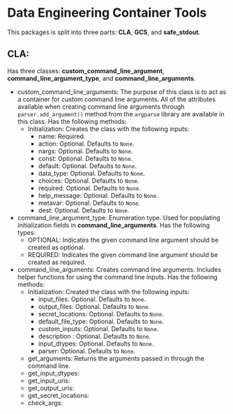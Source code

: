 # Data Engineering Container Tools

This packages is split into three parts: **CLA**, **GCS**, and **safe_stdout**.

## CLA:
Has three classes: **custom_command_line_argument**, **command_line_argument_type**, and **command_line_arguments**.
* custom_command_line_arguments: The purpose of this class is to act as a container for custom command line arguments. All of the attributes available when creating command line arguments through `parser.add_argument()` method from the `argparse` library are available in this class. Has the following methods:
  * Initialization: Creates the class with the following inputs:
    * name: Required.
    * action: Optional. Defaults to `None`.
    * nargs: Optional. Defaults to `None`.
    * const: Optional. Defaults to `None`.
    * default: Optional. Defaults to `None`.
    * data_type: Optional. Defaults to `None`.
    * choices: Optional. Defaults to `None`.
    * required: Optional. Defaults to `None`.
    * help_message: Optional. Defaults to `None`.
    * metavar: Optional. Defaults to `None`.
    * dest: Optional. Defaults to `None`.
* command_line_argument_type: Enumeration type. Used for populating initialization fields in **command_line_arguments**. Has the following types:
  * OPTIONAL: Indicates the given command line argument should be created as optional.
  * REQUIRED: Indicates the given command line argument should be created as required.
* command_line_arguments: Creates command line arguments. Includes helper functions for using the command line inputs. Has the following methods:
  * Initialization: Created the class with the following inputs:
    * input_files: Optional. Defaults to `None`.
    * output_files: Optional. Defaults to `None`.
    * secret_locations: Optional. Defaults to `None`.
    * default_file_type: Optional. Defaults to `None`.
    * custom_inputs: Optional. Defaults to `None`.
    * description : Optional. Defaults to `None`.
    * input_dtypes: Optional. Defaults to `None`.
    * parser: Optional. Defaults to `None`.
  * get_arguments: Returns the arguments passed in through the command line.
  * get_input_dtypes: 
  * get_input_uris:
  * get_output_uris: 
  * get_secret_locations:
  * check_args: 
  
